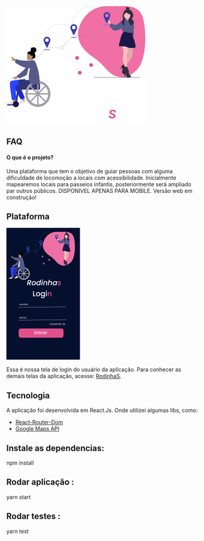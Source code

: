 
![Logo](https://raw.githubusercontent.com/daniszcode/RodinhaS/main/src/Assets/Component%201.png)

## FAQ

#### O que é o projeto?

Uma plataforma que tem o objetivo de guiar pessoas com alguma dificuldade de locomoção a locais com acessibilidade.
Inicialmente mapearemos locais para passeios infantis, posteriormente será ampliado par outros públicos.
DISPONIVEL APENAS PARA MOBILE. Versão web em construção!

## Plataforma
![Logo](https://raw.githubusercontent.com/daniszcode/RodinhaS/main/src/Assets/Tela.png)

Essa é nossa tela de login do usuário da aplicação. Para conhecer as demais telas da aplicação, acesse: [RodinhaS](https://rodinha-s.vercel.app/).

## Tecnologia
A aplicação foi desenvolvida em React.Js. Onde utilizei algumas libs, como:

 - [React-Router-Dom]()
 - [Google Maps API]()

## Instale as dependencias:

npm install

## Rodar aplicação :

yarn start

## Rodar testes :

yarn test

